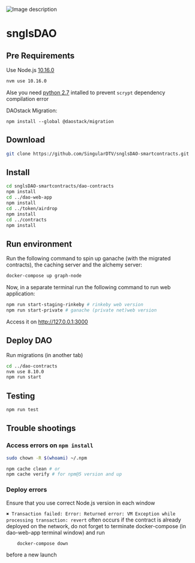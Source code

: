 ![Image description](https://github.com/SingularDTV/snglsDAO-whitepaper/blob/master/images/logo.png?raw=true)

# snglsDAO

## Pre Requirements

Use Node.js [10.16.0](https://itnext.io/nvm-the-easiest-way-to-switch-node-js-environments-on-your-machine-in-a-flash-17babb7d5f1b)

```sh
nvm use 10.16.0
```

Alse you need [python 2.7](https://www.python.org/downloads/) intalled to prevent `scrypt` dependency compilation error

DAOstack Migration:

```
npm install --global @daostack/migration
```

## Download

```sh
git clone https://github.com/SingularDTV/snglsDAO-smartcontracts.git
```

## Install

```sh
cd snglsDAO-smartcontracts/dao-contracts
npm install
cd ../dao-web-app
npm install
cd ../token/airdrop
npm install
cd ../contracts
npm install
```

## Run environment

Run the following command to spin up ganache (with the migrated contracts), the caching server and the alchemy server:

```sh
docker-compose up graph-node
```

Now, in a separate terminal run the following command to run web application:

```sh
npm run start-staging-rinkeby # rinkeby web version
npm run start-private # ganache (private net)web version
```

Access it on http://127.0.0.1:3000

## Deploy DAO

Run migrations (in another tab)

```sh
cd ../dao-contracts
nvm use 8.10.0
npm run start
```

## Testing

```sh
npm run test
```

## Trouble shootings

### Access errors on `npm install`

```sh
sudo chown -R $(whoami) ~/.npm
```

```sh
npm cache clean # or
npm cache verify # for npm@5 version and up
```

### Deploy errors

Ensure that you use correct Node.js version in each window

`✖ Transaction failed: Error: Returned error: VM Exception while processing transaction: revert` often occurs if the contract is already deployed on the network, do not forget to terminate docker-compose (in dao-web-app terminal window) and run

```sh
    docker-compose down
```

before a new launch
